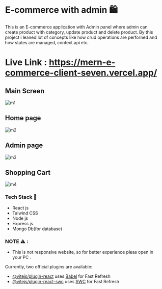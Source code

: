 # E-commerce with admin 🛍️

This is an E-commerce application with Admin panel where admin can create product with category, update product and delete product. By this project i leaned lot of concepts like how crud operations are perforned and how states are managed, context api etc. 

# Live Link : https://mern-e-commerce-client-seven.vercel.app/

## Main Screen
![m1](https://github.com/Ck07860786/MERN-E_COMMERCE/assets/115991360/04472365-b083-4d6d-9b58-e9a64ecf957b)
## Home page
![m2](https://github.com/Ck07860786/MERN-E_COMMERCE/assets/115991360/5fd533d7-31bf-4bca-9562-08315a7420b7)

## Admin page
![m3](https://github.com/Ck07860786/MERN-E_COMMERCE/assets/115991360/9c388f15-207c-4b00-88f3-72bcb0b25b6d)

## Shopping Cart
![m4](https://github.com/Ck07860786/MERN-E_COMMERCE/assets/115991360/611aee16-7cd2-464e-87fa-cdb0653e7aae)

### Tech Stack 🚀
- React js
- Talwind CSS
- Node js
- Express js
- Mongo Db(for database)
  
### NOTE ⚠ : 
- This is not responsive website, so for better experience pleas open in your PC .


Currently, two official plugins are available:

- [@vitejs/plugin-react](https://github.com/vitejs/vite-plugin-react/blob/main/packages/plugin-react/README.md) uses [Babel](https://babeljs.io/) for Fast Refresh
- [@vitejs/plugin-react-swc](https://github.com/vitejs/vite-plugin-react-swc) uses [SWC](https://swc.rs/) for Fast Refresh
